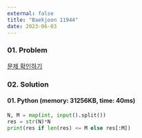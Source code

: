 ```yaml
---
external: false
title: "Baekjoon 11944"
date: 2023-06-03
---
```


### 01. Problem

[문제 확인하기](https://www.acmicpc.net/problem/11944)

### 02. Solution

#### 01. Python (memory: 31256KB, time: 40ms)

```Python
N, M = map(int, input().split())
res = str(N)*N
print(res if len(res) <= M else res[:M])
```

